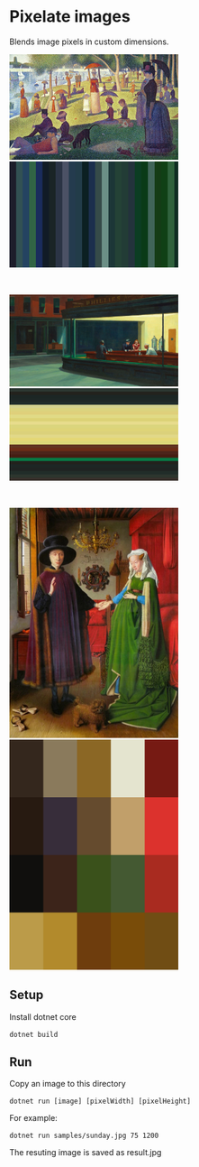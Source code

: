 # Pixelate images

Blends image pixels in custom dimensions.

<p float="left">
    <img src="samples/sunday.jpg" alt="drawing" width="300"/>
    <img src="samples/result_sunday.jpg" alt="drawing" width="300"/>
</p>

<br/>
<p float="left">
    <img src="samples/night.jpg" alt="drawing" width="300"/>
    <img src="samples/result_night.jpg" alt="drawing" width="300"/>
</p>

<br/>
<p float="left">
    <img src="samples/arnolfini.jpg" alt="drawing" width="300"/>
    <img src="samples/result_arnolfini.jpg" alt="drawing" width="300"/>
</p>

## Setup

Install dotnet core

```
dotnet build
```

## Run

Copy an image to this directory

```
dotnet run [image] [pixelWidth] [pixelHeight]
```

For example:

```
dotnet run samples/sunday.jpg 75 1200
```

The resuting image is saved as result.jpg